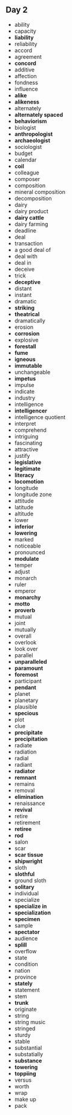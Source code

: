 ## Day 2

- ability
- capacity
- **liability**
- reliability
- accord
- agreement
- **concord**
- additive
- affection
- fondness
- influence
- **alike**
- **alikeness**
- alternately
- **alternately spaced**
- **behaviorism**
- biologist
- **anthropologist**
- **archaeologist**
- sociologist
- budget
- calendar
- **coil**
- colleague
- composer
- composition
- mineral composition
- decomposition
- dairy
- dairy product
- **dairy cattle**
- dairy farming
- deadline
- deal
- transaction
- a good deal of
- deal with
- deal in
- deceive
- trick
- **deceptive**
- distant
- instant
- dramatic
- **striking**
- **theatrical**
- dramatically
- erosion
- **corrosion**
- explosive
- **forestall**
- **fume**
- **igneous**
- **immutable**
- unchangeable
- **impetus**
- impulse
- indicate
- industry
- intelligence
- **intelligencer**
- intelligence quotient
- interpret
- comprehend
- intriguing
- fascinating
- attractive
- justify
- **legislative**
- **legitimate**
- **literacy**
- **locomotion**
- longitude
- longitude zone
- attitude
- latitude
- altitude
- lower
- **inferior**
- **lowering**
- marked
- noticeable
- pronounced
- **modulate**
- temper
- adjust
- monarch
- ruler
- emperor
- **monarchy**
- **motto**
- **proverb**
- mutual
- joint
- mutually
- overall
- overlook
- look over
- parallel
- **unparalleled**
- **paramount**
- **foremost**
- participant
- **pendant**
- planet
- planetary
- plausible
- **specious**
- plot
- clue
- **precipitate**
- **precipitation**
- radiate
- radiation
- radial
- radiant
- **radiator**
- **remnant**
- remains
- removal
- **elimination**
- renaissance
- **revival**
- retire
- retirement
- **retiree**
- **rod**
- salon
- scar
- **scar tissue**
- **shipwright**
- sloth
- **slothful**
- ground sloth
- **solitary**
- individual
- specialize
- **specialize in**
- **specialization**
- **specimen**
- sample
- **spectator**
- audience
- **splill**
- overflow
- state
- condition
- nation
- province
- **stately**
- statement
- stem
- **trunk**
- originate
- string
- string music
- stringed
- sturdy
- stable
- substantial
- substatially
- **substance**
- **towering**
- **toppiing**
- versus
- worth
- wrap
- make up
- pack

